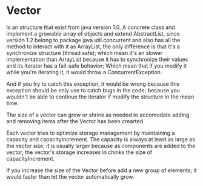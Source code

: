 # Vector

Is an structure that exist from java version 1.0, A concrete class and implement a growable array of objects and extend AbstractList, since versión 1.2 belong to 
package java util concurrent and also has all the method to interact with it as ArrayList, the only difference is that it's a synchronize structure (thread safe); which mean it's an slower implementation than ArrayList  because it has to synchronize their values and its iterator has a fail-safe behavior; Which mean that if you modify it while you're iterating it, it would throw a ConcurrentException. 

And if you try to catch this exception, it would be wrong because this exception should be only use to catch bugs in the code; because you wouldn't be able to continue the iterator if modify the structure in the mean time.

The size of a vector can grow or shrink as needed to accomodate adding and removing items after the Vector has been crearted

Each vector tries to optimize storage management by maintaining a capacity and capacityIncrement. The capacity is always at least as large as the vector size; it is usually larger because as components are added to the vector, the vector's storage increases in chinks the size of capacityIncrement.

If you increase the size of the Vector before add a new group of elements; it would faster than let the vector automatically grow.